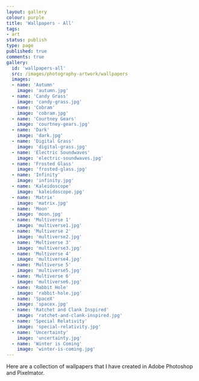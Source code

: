```yaml
---
layout: gallery
colour: purple
title: 'Wallpapers - All'
tags:
- art
status: publish
type: page
published: true
comments: true
gallery:
  id: 'wallpapers-all'
  src: /images/photography-artwork/wallpapers
  images:
  - name: 'Autumn'
    image: 'autumn.jpg'
  - name: 'Candy Grass'
    image: 'candy-grass.jpg'
  - name: 'Cobram'
    image: 'cobram.jpg'
  - name: 'Courtney Gears'
    image: 'courtney-gears.jpg'
  - name: 'Dark'
    image: 'dark.jpg'
  - name: 'Digital Grass'
    image: 'digital-grass.jpg'
  - name: 'Electric Soundwaves'
    image: 'electric-soundwaves.jpg'
  - name: 'Frosted Glass'
    image: 'frosted-glass.jpg'
  - name: 'Infinity'
    image: 'infinity.jpg'
  - name: 'Kaleidoscope'
    image: 'kaleidoscope.jpg'
  - name: 'Matrix'
    image: 'matrix.jpg'
  - name: 'Moon'
    image: 'moon.jpg'
  - name: 'Multiverse 1'
    image: 'multiverse1.jpg'
  - name: 'Multiverse 2'
    image: 'multiverse2.jpg'
  - name: 'Multiverse 3'
    image: 'multiverse3.jpg'
  - name: 'Multiverse 4'
    image: 'multiverse4.jpg'
  - name: 'Multiverse 5'
    image: 'multiverse5.jpg'
  - name: 'Multiverse 6'
    image: 'multiverse6.jpg'
  - name: 'Rabbit Hole'
    image: 'rabbit-hole.jpg'
  - name: 'SpaceX'
    image: 'spacex.jpg'
  - name: 'Ratchet and Clank Inspired'
    image: 'ratchet-and-clank-inspired.jpg'
  - name: 'Special Relativity'
    image: 'special-relativity.jpg'
  - name: 'Uncertainty'
    image: 'uncertainty.jpg'
  - name: 'Winter is Coming'
    image: 'winter-is-coming.jpg'
---
```

Here are a collection of wallpapers that I have created in Adobe Photoshop and Pixelmator.
